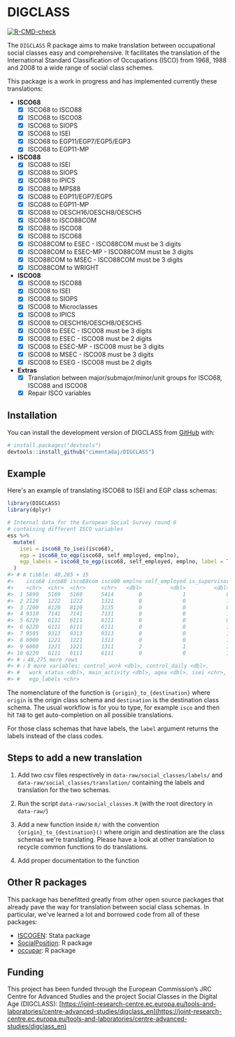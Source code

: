 <!-- README.md is generated from README.Rmd. Please edit that file -->



# DIGCLASS

<!-- badges: start -->
[![R-CMD-check](https://github.com/cimentadaj/DIGCLASS/actions/workflows/R-CMD-check.yaml/badge.svg)](https://github.com/cimentadaj/DIGCLASS/actions/workflows/R-CMD-check.yaml)
<!-- badges: end -->

The `DIGCLASS` R package aims to make translation between occupational social classes easy and comprehensive. It facilitates the translation of the International Standard Classification of Occupations (ISCO) from 1968, 1988 and 2008 to a wide range of social class schemes.

This package is a work in progress and has implemented currently these translations:

* **ISCO68**
  - [X] ISCO68 to ISCO88
  - [X] ISCO68 to ISCO08
  - [X] ISCO68 to SIOPS
  - [X] ISCO68 to ISEI
  - [X] ISCO68 to EGP11/EGP7/EGP5/EGP3
  - [X] ISCO68 to EGP11-MP

* **ISCO88**
  - [X] ISCO88 to ISEI
  - [X] ISCO88 to SIOPS
  - [X] ISCO88 to IPICS
  - [X] ISCO88 to MPS88
  - [X] ISCO88 to EGP11/EGP7/EGP5
  - [X] ISCO88 to EGP11-MP
  - [X] ISCO88 to OESCH16/OESCH8/OESCH5
  - [X] ISCO88 to ISCO88COM
  - [X] ISCO88 to ISCO08
  - [X] ISCO88 to ISCO68
  - [X] ISCO88COM to ESEC - ISCO88COM must be 3 digits
  - [X] ISCO88COM to ESEC-MP - ISCO88COM must be 3 digits
  - [X] ISCO88COM to MSEC - ISCO88COM must be 3 digits
  - [X] ISCO88COM to WRIGHT

* **ISCO08**
  - [X] ISCO08 to ISCO88
  - [X] ISCO08 to ISEI
  - [X] ISCO08 to SIOPS
  - [X] ISCO08 to Microclasses
  - [X] ISCO08 to IPICS
  - [X] ISCO08 to OESCH16/OESCH8/OESCH5
  - [X] ISCO08 to ESEC - ISCO08 must be 3 digits
  - [X] ISCO08 to ESEC - ISCO08 must be 2 digits
  - [X] ISCO08 to ESEC-MP - ISCO08 must be 3 digits
  - [X] ISCO08 to MSEC - ISCO08 must be 3 digits
  - [X] ISCO08 to ESEG - ISCO08 must be 2 digits

* **Extras**
  - [X] Translation between major/submajor/minor/unit groups for ISCO68, ISCO88 and ISCO08
  - [X] Repair ISCO variables

## Installation

You can install the development version of DIGCLASS from [GitHub](https://github.com/) with:

``` r
# install.packages("devtools")
devtools::install_github("cimentadaj/DIGCLASS")
```

## Example

Here's an example of translating ISCO68 to ISEI and EGP class schemas:


```r
library(DIGCLASS)
library(dplyr)

# Internal data for the European Social Survey round 6
# containing different ISCO variables
ess %>%
  mutate(
    isei = isco68_to_isei(isco68),
    egp = isco68_to_egp(isco68, self_employed, emplno),
    egp_labels = isco68_to_egp(isco68, self_employed, emplno, label = TRUE)
  )
#> # A tibble: 48,285 × 15
#>    isco68 isco88 isco88com isco08 emplno self_employed is_supervisor
#>    <chr>  <chr>  <chr>     <chr>   <dbl>         <dbl>         <dbl>
#>  1 5890   5169   5169      5414        0             1             0
#>  2 2120   1222   1222      1321        0             0             1
#>  3 7200   8120   8120      3135        0             0             0
#>  4 9310   7141   7141      7131        0             0             1
#>  5 6220   6111   6111      6111        0             0             0
#>  6 6220   6111   6111      6111        0             0             1
#>  7 9595   9313   9313      9313        0             0             1
#>  8 6000   1221   1221      1311        0             0             1
#>  9 6000   1221   1221      1311        2             1             1
#> 10 6220   6111   6111      6111        0             0             1
#> # ℹ 48,275 more rows
#> # ℹ 8 more variables: control_work <dbl>, control_daily <dbl>,
#> #   work_status <dbl>, main_activity <dbl>, agea <dbl>, isei <chr>, egp <chr>,
#> #   egp_labels <chr>
```

The nomenclature of the function is `{origin}_to_{destination}` where `origin` is the origin class schema and `destination` is the destination class schema. The usual workflow is for you to type, for example `isco` and then hit `TAB` to get auto-completion on all possible translations.

For those class schemas that have labels, the `label` argument returns the labels instead of the class codes.

## Steps to add a new translation

1. Add two csv files respectively in `data-raw/social_classes/labels/` and `data-raw/social_classes/translation/` containing the labels and translation for the two schemas.

2. Run the script `data-raw/social_classes.R` (with the root directory in `data-raw/`)

3. Add a new function inside `R/` with the convention `{origin}_to_{destination}()` where origin and destination are the class schemas we're translating. Please have a look at other translation to recycle common functions to do translations.

4. Add proper documentation to the function

## Other R packages

This package has benefitted greatly from other open source packages that already pave the way for translation between social class schemas. In particular, we've learned a lot and borrowed code from all of these packages:

- [ISCOGEN](https://github.com/benjann/iscogen): Stata package
- [SocialPosition](https://cran.r-project.org/web/packages/SocialPosition/index.html): R package
- [occupar](https://github.com/DiogoFerrari/occupar/): R package


## Funding

This project has been funded through the European Commission’s JRC Centre for Advanced Studies and the project Social Classes in the Digital Age (DIGCLASS): [https://joint-research-centre.ec.europa.eu/tools-and-laboratories/centre-advanced-studies/digclass_en](https://joint-research-centre.ec.europa.eu/tools-and-laboratories/centre-advanced-studies/digclass_en)
